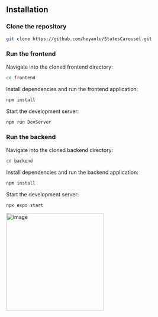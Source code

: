 ## Installation

### Clone the repository 
```bash
git clone https://github.com/heyanlu/StatesCarousel.git
```

### Run the frontend
Navigate into the cloned frontend directory:
```bash
cd frontend
```
Install dependencies and run the frontend application:
```bash
npm install
```
Start the development server:
```bash
npm run DevServer
```

### Run the backend
Navigate into the cloned backend directory:
```bash
cd backend
```
Install dependencies and run the backend application:
```bash
npm install
```
Start the development server:
```bash
npx expo start
```


<img width="264" alt="image" src="https://github.com/user-attachments/assets/8a37c7ae-85ab-49e8-89e0-6dfa07569ef3">

